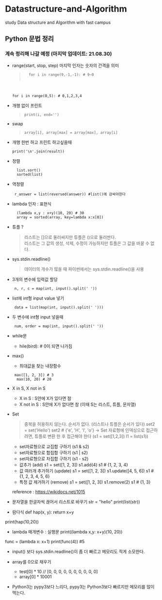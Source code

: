 # Datastructure-and-Algorithm
study Data structure and Algorithm with fast campus

## Python 문법 정리
### 계속 정리해 나갈 예정 (마지막 업데이트: 21.08.30)


* range(start, stop, step) 마지막 인자는 숫자의 간격을 의미 
    ><pre><code>  for i in range(9,-1,-1): # 9~0 
	for i in range(0,5): # 0,1,2,3,4</pre></code>

* 개행 없이 프린트 
    ><pre><code>print(i, end='')</code></pre>

* swap 
    ><pre><code>array[i], array[max] = array[max], array[i]</code></pre>

* 개행 한번 하고 프린트 하고싶을때 
	<pre><code>print('\n'.join(result))</code></pre>

* 정렬 
    <pre><code>  list.sort() 
    sorted(list) </code></pre>

* 역정렬 
    <pre><code> r_answer = list(reversed(answer)) #list()에 감싸야한다</code></pre>

* lambda 인자 : 표현식 
    <pre><code>  (lambda x,y : x+y)(10, 20) # 30 
    array = sorted(array, key=lambda x:x[0]) </code></pre>

* 튜플 ? 
    > 리스트는 []으로 둘러싸지만 튜플은 ()으로 둘러싼다.<br>
    > 리스트는 그 값의 생성, 삭제, 수정이 가능하지만 튜플은 그 값을 바꿀 수 없다. 

* sys.stdin.readline() 
    > 데이터의 개수가 많을 때 파이썬에서는 sys.stdin.readline()을 사용 

* 3개의 변수에 입력값 할당 
    <pre><code> n, r, c = map(int, input().split(' ')) </code></pre>

* list에 int형 input value 넣기 
    <pre><code> data = list(map(int, input().split(' '))) </code></pre>

* 두 변수에 int형 input 넣을때  
    <pre><code> num, order = map(int, input().split(' ')) </code></pre>

* while문 
    * hile(bird): # 0이 되면 나가짐 

* max()
    * 최대값을 찾는 내장함수
    <pre><code> max([1, 2, 3]) # 3
    max(10, 20) # 20</code></pre>


* X in S, X not in S 
	* X in S : S안에 X가 있다면 참 
	* X not in S : S안에 X가 없다면 참 (이때 S는 리스트, 튜플, 문자열)

* Set
	> 중복을 허용하지 않는다.
순서가 없다. (리스트나 튜플은 순서가 있다)
	set2 = set('Hello')
	set2 # {'e', 'H', 'l', 'o'}
	-> Set 자료형에 인덱싱으로 접근하려면, 튜플로 변환 한 후 접근해야 한다 (s1 = set([1,2,3]) l1 = list(s1))
	* set자료형으로 교집합 구하기 (s1 & s2)
	* set자료형으로 합집합 구하기 (s1 | s2)
	* set자료형으로 차집합 구하기 (s1 - s2)
	* 값추가 (add) 
 		s1 = set([1, 2, 3]) 
		s1.add(4)
		s1 # {1, 2, 3, 4}
	* 값 여러개 추가하기 (update)
		s1 = set([1, 2, 3])
		s1.update([4, 5, 6])
		s1 # {1, 2, 3, 4, 5, 6}
	* 특정 값 제거하기 (remove)
		s1 = set([1, 2, 3])
		s1.remove(2)
		s1 # {1, 3}
	
	reference : https://wikidocs.net/1015

* 문자열을 한글자씩 끊어서 리스트로 바꾸기 
	str = "hello"
	print(list(str))

* 람다식
def hap(x, y):
    return x+y

print(hap(10,20))

* lambda 매개변수 : 실행문
print((lambda x,y: x+y)(10, 20))

func = (lambda x: x+1)
print(func(4)) #5

* input() 보다 sys.stdin.readline()이 좀 더 빠르고 메모리도 적게 소모한다.
* array를 0으로 채우기
  * test[0] * 10 // [0, 0, 0, 0, 0, 0, 0, 0, 0, 0]
  * array[0] * 10001 

* Python3는 pypy3보다 느리다, pypy3는 Python3보다 빠르지만 메모리를 많이 먹는다.